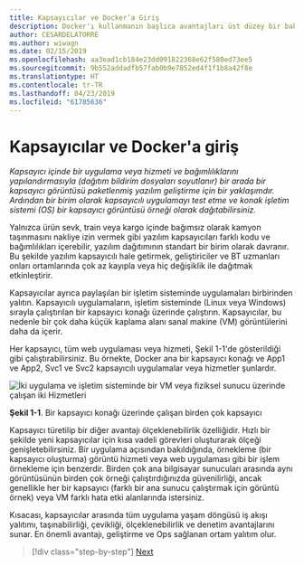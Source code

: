 ```yaml
---
title: Kapsayıcılar ve Docker’a Giriş
description: Docker'ı kullanmanın başlıca avantajları üst düzey bir bakış edinin.
author: CESARDELATORRE
ms.author: wiwagn
ms.date: 02/15/2019
ms.openlocfilehash: aa3ead1cb184e23dd091822368e62f580ed73ee5
ms.sourcegitcommit: 9b552addadfb57fab0b9e7852ed4f1f1b8a42f8e
ms.translationtype: HT
ms.contentlocale: tr-TR
ms.lasthandoff: 04/23/2019
ms.locfileid: "61785636"
---
```

# <a name="introduction-to-containers-and-docker"></a>Kapsayıcılar ve Docker'a giriş

*Kapsayıcı içinde bir uygulama veya hizmeti ve bağımlılıklarını yapılandırmasıyla (dağıtım bildirim dosyaları soyutlanır) bir arada bir kapsayıcı görüntüsü paketlenmiş yazılım geliştirme için bir yaklaşımdır. Ardından bir birim olarak kapsayıcılı uygulamayı test etme ve konak işletim sistemi (OS) bir kapsayıcı görüntüsü örneği olarak dağıtabilirsiniz.*

Yalnızca ürün sevk, train veya kargo içinde bağımsız olarak kamyon taşınmasını nakliye izin vermek gibi yazılım kapsayıcıları farklı kodu ve bağımlılıkları içerebilir, yazılım dağıtımının standart bir birim olarak davranır. Bu şekilde yazılım kapsayıcılı hale getirmek, geliştiriciler ve BT uzmanları onları ortamlarında çok az kayıpla veya hiç değişiklik ile dağıtmak etkinleştirir.

Kapsayıcılar ayrıca paylaşılan bir işletim sisteminde uygulamaları birbirinden yalıtın. Kapsayıcılı uygulamaların, işletim sisteminde (Linux veya Windows) sırayla çalıştırılan bir kapsayıcı konağı üzerinde çalıştırın. Kapsayıcılar, bu nedenle bir çok daha küçük kaplama alanı sanal makine (VM) görüntülerini daha da içerir.

Her kapsayıcı, tüm web uygulaması veya hizmeti, Şekil 1-1'de gösterildiği gibi çalıştırabilirsiniz. Bu örnekte, Docker ana bir kapsayıcı konağı ve App1 ve App2, Svc1 ve Svc2 kapsayıcılı uygulamalar veya hizmetler şunlardır.

![İki uygulama ve işletim sisteminde bir VM veya fiziksel sunucu üzerinde çalışan iki Hizmetleri](./media/image1.png)

**Şekil 1-1**. Bir kapsayıcı konağı üzerinde çalışan birden çok kapsayıcı

Kapsayıcı türetilip bir diğer avantajı ölçeklenebilirlik özelliğidir. Hızlı bir şekilde yeni kapsayıcılar için kısa vadeli görevleri oluşturarak ölçeği genişletebilirsiniz. Bir uygulama açısından bakıldığında, örnekleme (bir kapsayıcı oluşturma) görüntü hizmeti veya web uygulaması gibi bir işlem örnekleme için benzerdir. Birden çok ana bilgisayar sunucuları arasında aynı görüntüsünün birden çok örneği çalıştırdığınızda güvenilirliği, ancak genellikle her bir kapsayıcı (farklı bir ana sunucu çalıştırmak için görüntü örnek) veya VM farklı hata etki alanlarında istersiniz.

Kısacası, kapsayıcılar arasında tüm uygulama yaşam döngüsü iş akışı yalıtımı, taşınabilirliği, çevikliği, ölçeklenebilirlik ve denetim avantajlarını sunar. En önemli avantajı, geliştirme ve Ops sağlanan ortam yalıtım olur.

>[!div class="step-by-step"]
>[Next](what-is-docker.md)
